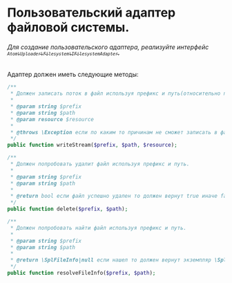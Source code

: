 Пользовательский адаптер файловой системы.
==========================================

###### Для создание пользовательского адаптера, реализуйте интерфейс [<sub>`Atom\Uploader\Filesystem\IFilesystemAdapter`.</sub>](../../src/Filesystem/IFilesystemAdapter.php)

Адаптер должен иметь следующие методы:
```php
/**
 * Должен записать поток в файл используя префикс и путь(относительно префиксу).
 *
 * @param string $prefix
 * @param string $path
 * @param resource $resource
 *
 * @throws \Exception если по каким то причинам не сможет записать в файл то должно бросит исключение.
 */
public function writeStream($prefix, $path, $resource);

/**
 * Должен попробовать удалит файл используя префикс и путь.
 *
 * @param string $prefix
 * @param string $path
 *
 * @return bool если файл успешно удален то должен вернут true иначе false.
 */
public function delete($prefix, $path);

/**
 * Должен попробовать найти файл используя префикс и путь.
 *
 * @param string $prefix
 * @param string $path
 *
 * @return \SplFileInfo|null если нашел то должен вернут экземпляр \SplFileInfo иначе null.
 */
public function resolveFileInfo($prefix, $path);
```